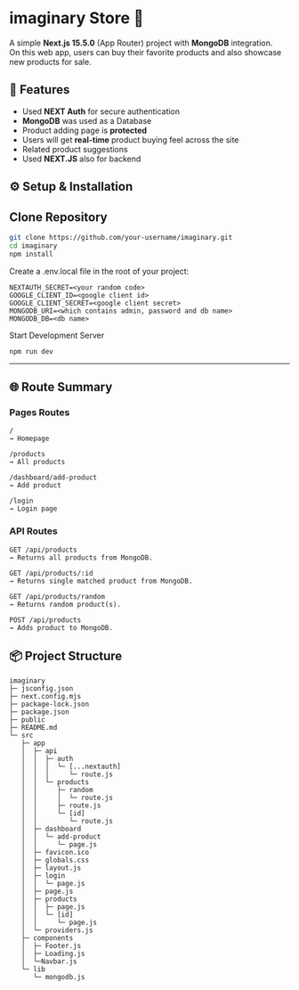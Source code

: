 # imaginary Store 🛒

A simple **Next.js 15.5.0** (App Router) project with **MongoDB** integration.  
On this web app, users can buy their favorite products and also showcase new products for sale.

## 🚀 Features

- Used **NEXT Auth** for secure authentication
- **MongoDB** was used as a Database
- Product adding page is **protected**
- Users will get **real-time** product buying feel across the site
- Related product suggestions
- Used **NEXT.JS** also for backend

## ⚙️ Setup & Installation

## Clone Repository

```bash
git clone https://github.com/your-username/imaginary.git
cd imaginary
npm install
```

Create a .env.local file in the root of your project:

```
NEXTAUTH_SECRET=<your random code>
GOOGLE_CLIENT_ID=<google client id>
GOOGLE_CLIENT_SECRET=<google client secret>
MONGODB_URI=<which contains admin, password and db name>
MONGODB_DB=<db name>
```

Start Development Server

```
npm run dev
```

---

## 🌐 Route Summary

### Pages Routes

```
/
→ Homepage

/products
→ All products

/dashboard/add-product
→ Add product

/login
→ Login page
```

### API Routes

```
GET /api/products
→ Returns all products from MongoDB.

GET /api/products/:id
→ Returns single matched product from MongoDB.

GET /api/products/random
→ Returns random product(s).

POST /api/products
→ Adds product to MongoDB.
```

## 📦 Project Structure

```
imaginary
├─ jsconfig.json
├─ next.config.mjs
├─ package-lock.json
├─ package.json
├─ public
├─ README.md
└─ src
   ├─ app
   │  ├─ api
   │  │  ├─ auth
   │  │  │  └─ [...nextauth]
   │  │  │     └─ route.js
   │  │  └─ products
   │  │     ├─ random
   │  │     │  └─ route.js
   │  │     ├─ route.js
   │  │     └─ [id]
   │  │        └─ route.js
   │  ├─ dashboard
   │  │  └─ add-product
   │  │     └─ page.js
   │  ├─ favicon.ico
   │  ├─ globals.css
   │  ├─ layout.js
   │  ├─ login
   │  │  └─ page.js
   │  ├─ page.js
   │  ├─ products
   │  │  ├─ page.js
   │  │  └─ [id]
   │  │     └─ page.js
   │  └─ providers.js
   ├─ components
   │  ├─ Footer.js
   │  ├─ Loading.js
   │  └─Navbar.js
   └─ lib
      └─ mongodb.js

```
